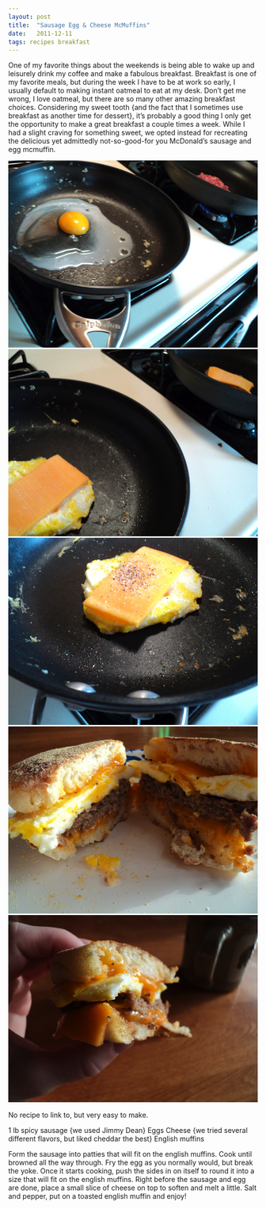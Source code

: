```yaml
---
layout: post
title:  "Sausage Egg & Cheese McMuffins"
date:   2011-12-11
tags: recipes breakfast
---
```

One of my favorite things about the weekends is being able to wake up and leisurely drink my coffee and make a fabulous breakfast. Breakfast is one of my favorite meals, but during the week I have to be at work so early, I usually default to making instant oatmeal to eat at my desk. Don’t get me wrong, I love oatmeal, but there are so many other amazing breakfast choices. Considering my sweet tooth {and the fact that I sometimes use breakfast as another time for dessert}, it’s probably a good thing I only get the opportunity to make a great breakfast a couple times a week. While I had a slight craving for something sweet, we opted instead for recreating the delicious yet admittedly not-so-good-for you McDonald’s sausage and egg mcmuffin.

![Egg cooking photo](/assets/egg.jpg)
![Adding the cheese to eggs photo](/assets/withcheese.jpg)
![Adding the salt to eggs photo](/assets/salted.jpg)
![Finished sandwich photo](/assets/finishedsandwich.jpg)
![Finished sandwich photo 2](/assets/finishedsandwich2.jpg)

No recipe to link to, but very easy to make.

1 lb spicy sausage {we used Jimmy Dean}
Eggs
Cheese {we tried several different flavors, but liked cheddar the best}
English muffins

Form the sausage into patties that will fit on the english muffins. Cook until browned all the way through. Fry the egg as you normally would, but break the yoke. Once it starts cooking, push the sides in on itself to round it into a size that will fit on the english muffins. Right before the sausage and egg are done, place a small slice of cheese on top to soften and melt a little. Salt and pepper, put on a toasted english muffin and enjoy!